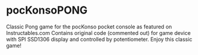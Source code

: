 # pocKonsoPONG
Classic Pong game for the pocKonso pocket console as featured on Instructables.com
Contains original code (commented out) for game device with SPI SSD1306 display and controlled by potentiometer.
Enjoy this classic game!
